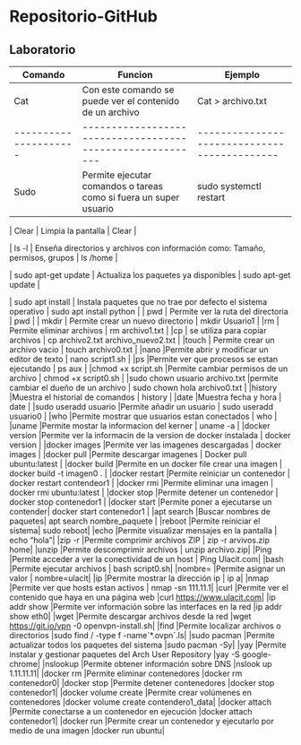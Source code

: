 # Repositorio-GitHub
## Laboratorio
| Comando | Funcion | Ejemplo |
|--------------|--------------|--------------|
| Cat      | Con este comando se puede ver el contenido de un archivo    | Cat > archivo.txt     |
|---------------------|---------------------------------------------------------|--------------------------------------------|
| Sudo      | Permite ejecutar comandos o tareas como si fuera un super usuario   | sudo systemctl restart    |

| Clear      | Limpia la pantalla  | Clear   |

| ls -l    | Enseña directorios y archivos con información como: Tamaño, permisos, grupos  | ls /home   |

| sudo apt-get update      | Actualiza los paquetes ya disponibles  | sudo apt-get update   |

| sudo apt install     | Instala paquetes que no trae por defecto el sistema operativo | sudo apt install python   |
| pwd     | Permite ver la ruta del directoria | pwd   |
| mkdir     | Permite crear un nuevo directorio | mkdir Usuario1   |
|rm     | Permite eliminar archivos | rm archivo1.txt  |
|cp     | se utiliza para copiar archivos | cp archivo2.txt archivo_nuevo2.txt  |
|touch    | Permite crear un archivo vacio | touch archivo0.txt  |
|nano    |Permite abrir y modificar un editor de texto | nano script1.sh  |
|ps    |Permite ver que procesos se estan ejecutando | ps aux  |
|chmod +x script.sh    |Permite cambiar permisos de un archivo | chmod +x script0.sh |
|sudo chown usuario archivo.txt    |permite cambiar el dueño de un archivo | sudo chown hola archivo0.txt |
|history    |Muestra el historial de comandos | history  |
|date  |Muestra fecha y hora | date  |
|sudo useradd usuario  |Permite añadir un usuario | sudo useradd usuario0  |
|who |Permite mostrar que usuarios estan conectados | who  |
|uname  |Permite mostar la informacion del kerner | uname -a  |
|docker version |Permite ver la informacin de la version de docker instalada | docker version |
|docker images  |Permite ver las imagenes descargadas | docker images  |
|docker pull  |Permite descargar imagenes | Docker pull ubuntu:latest  |
|docker build  |Permite en un docker file crear una imagen | docker build -t imagen0 .  |
|docker restart  |Permite reiniciar un contenedor | docker restart contendeor1  |
|docker rmi  |Permite eliminar una imagen | docker rmi ubuntu:latest |
|docker stop  |Permite detener un contenedor | docker stop contenedor1 |
|docker start   |Permite poner a ejecutarse un contender| docker start contenedor1 |
|apt search   |Buscar nombres de paquetes| apt search nombre_paquete |
|reboot  |Permite reiniciar el sistema| sudo reboot|
|echo  |Permite visualizar mensajes en la pantalla | echo “hola”|
|zip -r |Permite comprimir archivos ZIP | zip -r arvivos.zip home|
|unzip |Permite descomprimir archivos | unzip archivo.zip|
|Ping |Permite acceder a ver la conectividad de un host | Ping Ulacit.com|
|bash |Permite ejecutar archivos | bash script0.sh|
|nombre= |Permite asignar un valor | nombre=ulacit|
|ip  |Permite mostrar la dirección ip | ip a|
|nmap  |Permite ver que hosts estan activos | nmap -sn 111.11.1|
|curl  |Permite ver el contenido que haya en una página web |curl https://www.ulacit.com|
|ip addr show  |Permite ver información sobre las interfaces en la red |ip addr show eth0|
|wget  |Permite descargar archivos desde la red |wget https://git.io/vpn -0 openvpn-install.sh|
|find  |Permite localizar archivos o directorios |sudo find / -type f -name´*.ovpn´.ls|
|sudo pacman  |Permite actualizar todos los paquetes del sistema |sudo pacman -Sy|
|yay  |Permite instalar y gestionar paquetes del Arch User Repository |yay -S google-chrome|
|nslookup |Permite obtener información sobre DNS |nslook up 1.11.11.11|
|docker rm |Permite eliminar contenedores |docker rm contenedor0|
|docker stop |Permite detener contenedores |docker stop contenedor1|
|docker volume create |Permite crear volúmenes en contenedores |docker volume create contendero1_data|
|docker attach |Permite conectarse a un contenedor en ejecución |docker attach contenedor1|
|docker run |Permite crear un contenedor y ejecutarlo por medio de una imagen |docker run ubuntu|










